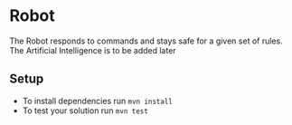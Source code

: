 # Robot

The Robot responds to commands and stays safe for a given set of rules.
The Artificial Intelligence is to be added later


## Setup

 - To install dependencies run `mvn install`
 - To test your solution run `mvn test`

